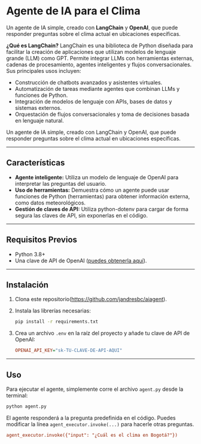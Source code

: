 # Agente de IA para el Clima

Un agente de IA simple, creado con **LangChain** y **OpenAI**, que puede responder preguntas sobre el clima actual en ubicaciones específicas.

**¿Qué es LangChain?**
LangChain es una biblioteca de Python diseñada para facilitar la creación de aplicaciones que utilizan modelos de lenguaje grande (LLM) como GPT. Permite integrar LLMs con herramientas externas, cadenas de procesamiento, agentes inteligentes y flujos conversacionales. Sus principales usos incluyen:

- Construcción de chatbots avanzados y asistentes virtuales.
- Automatización de tareas mediante agentes que combinan LLMs y funciones de Python.
- Integración de modelos de lenguaje con APIs, bases de datos y sistemas externos.
- Orquestación de flujos conversacionales y toma de decisiones basada en lenguaje natural.

Un agente de IA simple, creado con LangChain y OpenAI, que puede responder preguntas sobre el clima actual en ubicaciones específicas.

---

## Características
- **Agente inteligente:** Utiliza un modelo de lenguaje de OpenAI para interpretar las preguntas del usuario.
- **Uso de herramientas:** Demuestra cómo un agente puede usar funciones de Python (herramientas) para obtener información externa, como datos meteorológicos.
- **Gestión de claves de API:** Utiliza python-dotenv para cargar de forma segura las claves de API, sin exponerlas en el código.

---

## Requisitos Previos
- Python 3.8+
- Una clave de API de OpenAI ([puedes obtenerla aquí](https://platform.openai.com/account/api-keys)).

---

## Instalación
1. Clona este repositorio(https://github.com/jandresbc/aiagent).
2. Instala las librerías necesarias:

    ```bash
    pip install -r requirements.txt
    ```

3. Crea un archivo `.env` en la raíz del proyecto y añade tu clave de API de OpenAI:

    ```ini
    OPENAI_API_KEY="sk-TU-CLAVE-DE-API-AQUI"
    ```

---

## Uso
Para ejecutar el agente, simplemente corre el archivo `agent.py` desde la terminal:

```bash
python agent.py
```

El agente responderá a la pregunta predefinida en el código. Puedes modificar la línea `agent_executor.invoke(...)` para hacerle otras preguntas.

```ini
agent_executor.invoke({"input": "¿Cuál es el clima en Bogotá?"})
```